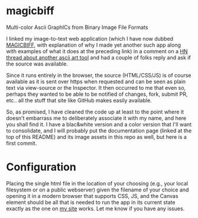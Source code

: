 # magicbiff
Multi-color Ascii GraphICs from Binary Image File Formats

I linked my image-to-text web application (which I have now dubbed [MAGICBIFF](https://www.killsignal.net/img2txt/ascii-art.html), with explanation of why I made yet another such app along with examples of what it does at the preceding link) in a comment on a [HN thread about another ascii art tool](https://news.ycombinator.com/item?id=38329736) and had a couple of folks reply and ask if the source was available.

Since it runs entirely in the browser, the source (HTML/CSS/JS) is of course available as it is sent over https when requested and can be seen as plain text via view-source or the Inspector.   It then occurred to me that even so, perhaps they wanted to be able to be notified of changes, fork, submit PR, etc.. all the stuff that  site like GitHub makes easily available. 

So, as promised, I have cleaned the code up at least to the point where it doesn't embarrass me to deliberately associate it with my name, and here you shall find it. I have a blac&white version and a color version that I'll want to consolidate, and I will probably put the documentation page (linked at the top of this README) and its image assets in this repo as well, but here is a first commit.

# Configuration
Placing the single html file in the location of your choosing (e.g., your local filesystem or on a public webserver) given the filename of your choice and opening it in a modern browser that supports CSS, JS, and the Canvas element should be all that is needed to run the app in its current state exactly as the one on [my site](https://www.killsignal.net/img2txt/cimg.html) works. Let me know if you have any issues.   
